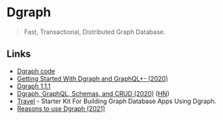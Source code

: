 # Dgraph

> Fast, Transactional, Distributed Graph Database.

## Links

* [Dgraph code](https://github.com/dgraph-io/dgraph)
* [Getting Started With Dgraph and GraphQL+- \(2020\)](https://www.ardanlabs.com/blog/2020/04/getting-started-with-dgraph-and-graphql+-.html)
* [Dgraph 1.1.1](https://jepsen.io/analyses/dgraph-1.1.1)
* [Dgraph, GraphQL, Schemas, and CRUD \(2020\)](https://www.ardanlabs.com/blog/2020/05/dgraph-graphql-schemas-crud.html) \([HN](https://news.ycombinator.com/item?id=23194194)\)
* [Travel](https://github.com/dgraph-io/travel) - Starter Kit For Building Graph Database Apps Using Dgraph.
* [Reasons to use Dgraph \(2021\)](https://www.derpycoder.com/dgraph-12-reasons-that-make-it-the-best-database-of-21st-century/)

